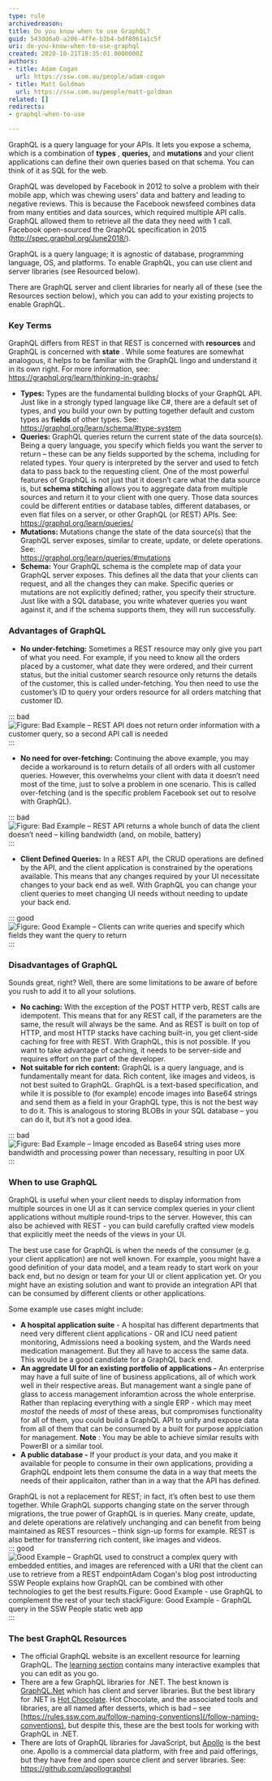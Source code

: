 ```yaml
---
type: rule
archivedreason: 
title: Do you know when to use GraphQL?
guid: 543dd6a0-a206-4ffe-b2b4-bdf8061a1c5f
uri: do-you-know-when-to-use-graphql
created: 2020-10-21T18:35:01.0000000Z
authors:
- title: Adam Cogan
  url: https://ssw.com.au/people/adam-cogan
- title: Matt Goldman
  url: https://ssw.com.au/people/matt-goldman
related: []
redirects:
- graphql-when-to-use

---
```


GraphQL is a query language for your APIs. It lets you expose a schema, which is a combination of   **types** ,   **queries,** and   **mutations** and your client applications can define their own queries based on that schema. You can think of it as SQL for the web.

GraphQL was developed by Facebook in 2012 to solve a problem with their mobile app, which was chewing users' data and battery and leading to negative reviews. This is because the Facebook newsfeed combines data from many entities and data sources, which required multiple API calls. GraphQL allowed them to retrieve all the data they need with 1 call. Facebook open-sourced the GraphQL specification in 2015 (http://spec.graphql.org/June2018/).

<!--endintro-->

GraphQL is a query language; it is agnostic of database, programming language, OS, and platforms. To enable GraphQL, you can use client and server libraries (see Resourced below).

There are GraphQL server and client libraries for nearly all of these (see the Resources section below), which you can add to your existing projects to enable GraphQL.

### Key Terms

GraphQL differs from REST in that REST is concerned with  **resources** and GraphQL is concerned with  **state** . While some features are somewhat analogous, it helps to be familiar with the GraphQL lingo and understand it in its own right. For more information, see:     https://graphql.org/learn/thinking-in-graphs/

* **Types:** Types are the fundamental building blocks of your GraphQL API. Just like in a strongly typed language like C#, there are a default set of types, and you build your own by putting together default and custom types as  **fields** of other types. See: <br>      https://graphql.org/learn/schema/#type-system
* **Queries:** GraphQL queries return the current state of the data source(s). Being a query language, you specify which fields you want the server to return – these can be any fields supported by the schema, including for related types. Your query is interpreted by the server and used to fetch data to pass back to the requesting client. One of the most powerful features of GraphQL is not just that it doesn’t care what the data source is, but  **schema stitching** allows you to aggregate data from multiple sources and return it to your client with one query. Those data sources could be different entities or database tables, different databases, or even flat files on a server, or other GraphQL (or REST) APIs. See: <br>      https://graphql.org/learn/queries/
* **Mutations:** Mutations change the state of the data source(s) that the GraphQL server exposes, similar to create, update, or delete operations. See: <br>      https://graphql.org/learn/queries/#mutations
* **Schema:** Your GraphQL schema is the complete map of data your GraphQL server exposes. This defines all the data that your clients can request, and all the changes they can make. Specific queries or mutations are not explicitly defined; rather, you specify their structure. Just like with a SQL database, you write whatever queries you want against it, and if the schema supports them, they will run successfully.


### Advantages of GraphQL


* **No under-fetching:** Sometimes a REST resource may only give you part of what you need. For example, if you need to know all the orders placed by a customer, what date they were ordered, and their current status, but the initial customer search resource only returns the details of the customer, this is called under-fetching. You then need to use the customer’s ID to query your orders resource for all orders matching that customer ID.


::: bad  
![Figure: Bad Example – REST API does not return order information with a customer query, so a second API call is needed](graphql-bad-example-underfetching.png)  
:::  

* **No need for over-fetching:** Continuing the above example, you may decide a workaround is to return details of all orders with all customer queries. However, this overwhelms your client with data it doesn’t need most of the time, just to solve a problem in one scenario. This is called over-fetching (and is the specific problem Facebook set out to resolve with GraphQL).


::: bad  
![Figure: Bad Example – REST API returns a whole bunch of data the client doesn’t need – killing bandwidth (and, on mobile, battery)](graph-ql-bad-overfetching.png)  
:::  

* **Client Defined Queries:** In a REST API, the CRUD operations are defined by the API, and the client application is constrained by the operations available. This means that any changes required by your UI necessitate changes to your back end as well. With GraphQL you can change your client queries to meet changing UI needs without needing to update your back end.


::: good  
![Figure: Good Example – Clients can write queries and specify which fields they want the query to return](graphql-good-example-shaped-query.png)  
:::  

###  Disadvantages of GraphQL
Sounds great, right? Well, there are some limitations to be aware of before you rush to add it to all your solutions.


* **No caching:** With the exception of the POST HTTP verb, REST calls are idempotent. This means that for any REST call, if the parameters are the same, the result will always be the same. And as REST is built on top of HTTP, and most HTTP stacks have caching built-in, you get client-side caching for free with REST. With GraphQL, this is not possible. If you want to take advantage of caching, it needs to be server-side and requires effort on the part of the developer.
* **Not suitable for rich content:** GraphQL is a query language, and is fundamentally meant for data. Rich content, like images and videos, is not best suited to GraphQL. GraphQL is a text-based specification, and while it is possible to (for example) encode images into Base64 strings and send them as a field in your GraphQL type, this is not the best way to do it. This is analogous to storing BLOBs in your SQL database – you can do it, but it’s not a good idea.


::: bad  
![Figure: Bad Example – Image encoded as Base64 string uses more bandwidth and processing power than necessary, resulting in poor UX](graphql-image-base64.png)  
:::  

### When to use GraphQL
 GraphQL is useful when your client needs to display information from multiple sources in one UI as it can service complex queries in your client applications without multiple round-trips to the server. However, this can also be achieved with REST - you can build carefully crafted view models that explicitly meet the needs of the views in your UI.



The best use case for GraphQL is when the needs of the consumer (e.g. your client application) are not well known. For example, yoou might have a good definition of your data model, and a team ready to start work on your back end, but no design or team for your UI or client application yet. Or you might have an existing solution and want to provide an integration API that can be consumed by different clients or other applications.





Some example use cases might include:






* **A hospital application suite** - A hospital has different departments that need very different client applications - OR and ICU need patient monitoring, Admissions need a booking system, and the Wards need medication management. But they all have to access the same data. This would be a good candidate for a GraphQL back end.
* **An aggredate UI for an existing portfolio of applications -** An enterprise may have a full suite of line of business applications, all of which work well in their respective areas. But management want a single pane of glass to access management inforamtion across the whole enterprise. Rather than replacing everything with a single ERP - which may meet *most*of the needs of *most* of these areas, but compromises functionality for all of them, you could build a GraphQL API to unify and expose data from all of them that can be consumed by a built for purpose applciation for management.  **Note** : You may be able to achieve similar results with PowerBI or a similar tool.
* **A public database -** If your product *is* your data, and you make it available for people to consume in their own applications, providing a GraphQL endpoint lets them consume the data in a way that meets the needs of their applicaiton, rather than in a way that the API has defined.




GraphQL is not a replacement for REST; in fact, it’s often best to use them together. While GraphQL supports changing state on the server through migrations, the true power of GraphQL is in queries. Many create, update, and delete operations are relatively unchanging and can benefit from being maintained as REST resources – think sign-up forms for example. REST is also better for transferring rich content, like images and videos.<br>
::: good  
![Good Example – GraphQL used to construct a complex query with embedded entities, and images are referenced with a URI that the client can use to retrieve from a REST endpointAdam Cogan's blog post introducting SSW People explains how GraphQL can be combined with other technologies to get the best results.Figure: Good Example - use GraphQL to complement the rest of your tech stackFigure: Good Example - GraphQL query in the SSW People static web app](good-example-image-url.png)  
:::  

### The best GraphQL Resources


* The official GraphQL website is an excellent resource for learning GraphQL. The [learning section](https://graphql.org/learn/) contains many interactive examples that you can edit as you go.
* There are a few GraphQL libraries for .NET. The best known is [GraphQL.Net](https://github.com/graphql-dotnet/graphql-dotnet) which has client and server libraries. But the best library for .NET is [Hot Chocolate](https://github.com/ChilliCream/hotchocolate). Hot Chocolate, and the associated tools and libraries, are all named after desserts, which is bad – see [https://rules.ssw.com.au/follow-naming-conventions](/follow-naming-conventions), but despite this, these are the best tools for working with GraphQL in .NET.
* There are lots of GraphQL libraries for JavaScript, but [Apollo](https://www.apollographql.com/) is the best one. Apollo is a commercial data platform, with free and paid offerings, but they have free and open source client and server libraries. See: https://github.com/apollographql
